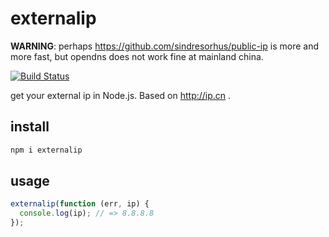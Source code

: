 # externalip

**WARNING**: perhaps https://github.com/sindresorhus/public-ip is more and more fast, but opendns does not work fine at mainland china.

[![Build Status](https://travis-ci.org/alsotang/externalip.svg?branch=master)](https://travis-ci.org/alsotang/externalip)

get your external ip in Node.js. Based on http://ip.cn .

## install

```bash
npm i externalip
```

## usage

```js
externalip(function (err, ip) {
  console.log(ip); // => 8.8.8.8
});
```
